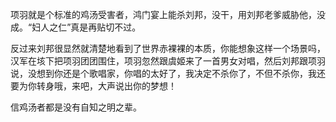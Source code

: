 项羽就是个标准的鸡汤受害者，鸿门宴上能杀刘邦，没干，用刘邦老爹威胁他，没成。“妇人之仁”真是再贴切不过。

反过来刘邦很显然就清楚地看到了世界赤裸裸的本质，你能想象这样一个场景吗，汉军在垓下把项羽团团围住，项羽忽然跟虞姬来了一首男女对唱，然后刘邦跟项羽说，没想到你还是个歌唱家，你唱的太好了，我决定不杀你了，不但不杀你，我还要为你转身哦，来吧，大声说出你的梦想！

信鸡汤者都是没有自知之明之辈。